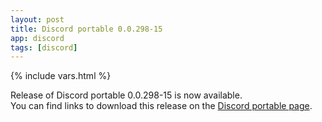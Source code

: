 ```yaml
---
layout: post
title: Discord portable 0.0.298-15
app: discord
tags: [discord]
---
```

{% include vars.html %}

Release of Discord portable 0.0.298-15 is now available.<br />
You can find links to download this release on the [Discord portable page](/app/discord-portable).